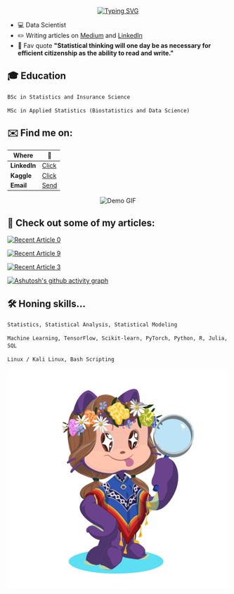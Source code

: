 <p align="center">
  <a href="https://git.io/typing-svg">
    <img src="https://readme-typing-svg.herokuapp.com/?font=Fira+Code&weight=500&size=50&duration=4000&pause=500&color=6F0B95&width=500&height=100&lines=%24whoami&center=True" alt="Typing SVG" />
  </a>
</p>

- 💻 Data Scientist
- ✏️ Writing articles on [Medium](https://medium.com/@o.eleftherakou) and [LinkedIn](https://www.linkedin.com/in/olga-eleftherakou/recent-activity/articles/)
- 🧠 Fav quote **"Statistical thinking will one day be as necessary for efficient citizenship as the ability to read and write."**

## 🎓 Education
`BSc in Statistics and Insurance Science` </p>
`MSc in Applied Statistics (Biostatistics and Data Science)`

## ✉️ Find me on:


| Where     | 🔗 |
| ---      | ---       |
| **LinkedIn** | [Click](https://www.linkedin.com/in/olga-eleftherakou/recent-activity/articles/)  |
| **Kaggle** | [Click](https://www.kaggle.com/olgaeleftherakou)  |
| **Email**     | [Send](mailto:o.eleftherakou@gmail.com) |

<p align="center">
  <img src="https://user-images.githubusercontent.com/74038190/216656986-e4424d73-56dd-4e0d-96ac-66f9f2c3be42.gif" alt="Demo GIF" />
</p>

## 📖 Check out some of my articles:
<a target="_blank" href="https://github-readme-medium-recent-article.vercel.app/medium/@o.eleftherakou/0"><img src="https://github-readme-medium-recent-article.vercel.app/medium/@o.eleftherakou/0" alt="Recent Article 0">

<a target="_blank" href="https://github-readme-medium-recent-article.vercel.app/medium/@o.eleftherakou/9"><img src="https://github-readme-medium-recent-article.vercel.app/medium/@o.eleftherakou/9" alt="Recent Article 9">

<a target="_blank" href="https://github-readme-medium-recent-article.vercel.app/medium/@o.eleftherakou/3"><img src="https://github-readme-medium-recent-article.vercel.app/medium/@o.eleftherakou/3" alt="Recent Article 3">

[![Ashutosh's github activity graph](https://github-readme-activity-graph.vercel.app/graph?username=OlgaEle&bg_color=31183f&color=ecddf4&line=a66cd5&point=e3b4e9&area=true&hide_border=true&days=15&custom_title=My%20Contributions%20-%20Last%2015%20days)](https://github.com/ashutosh00710/github-readme-activity-graph)

## 🛠 Honing skills...
`Statistics, Statistical Analysis, Statistical Modeling` </p>
`Machine Learning, TensorFlow, Scikit-learn, PyTorch, Python, R, Julia, SQL` </p>
`Linux / Kali Linux, Bash Scripting` </p>

<p align="center">
  <img src="assets/my_octocat.png" alt="My Octocat" width="500"/>
</p>
